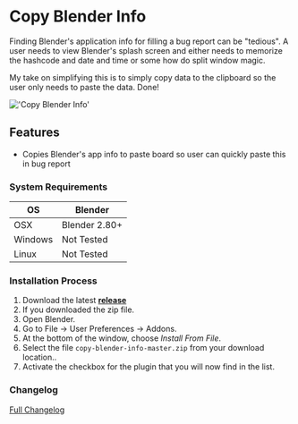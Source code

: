 # Copy Blender Info

Finding Blender's application info for filling a bug report can be "tedious". A user needs to view Blender's splash screen and either needs to memorize the hashcode and date and time or some how do split window magic.

My take on simplifying this is to simply copy data to the clipboard so the user only needs to paste the data. Done!

!['Copy Blender Info'](https://raw.githubusercontent.com/wiki/schroef/copy-blender-info/images/copy-blender-info_bl280_v002.jpg?v001-23-02-2019)

## Features

- Copies Blender's app info to paste board so user can quickly paste this in bug report

### System Requirements

| **OS** | **Blender** |
| ------------- | ------------- |
| OSX | Blender 2.80+ |
| Windows | Not Tested |
| Linux | Not Tested |

<!--
### Blender 2.80 | Pre-release
Try this pre-release branch for Blender 2.80: [bl280_dev](https://github.com/schroef/Extra-Image-List/tree/bl280_dev)
-->

### Installation Process

1. Download the latest <b>[release](https://github.com/schroef/copy-blender-info/releases/)</b>
2. If you downloaded the zip file.
3. Open Blender.
4. Go to File -> User Preferences -> Addons.
5. At the bottom of the window, choose *Install From File*.
6. Select the file `copy-blender-info-master.zip` from your download location..
7. Activate the checkbox for the plugin that you will now find in the list.


### Changelog
[Full Changelog](CHANGELOG.md)
